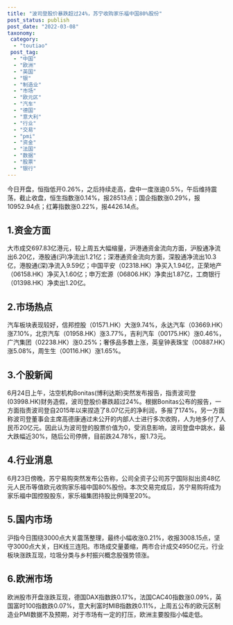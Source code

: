 ```yaml
---
title: "波司登股价暴跌超过24%，苏宁收购家乐福中国80%股份"
post_status: publish
post_date: "2022-03-08"
taxonomy:
 category: 
  - "toutiao"
 post_tag: 
  - "中国"
  - "欧洲"
  - "英国"
  - "银"
  - "制造业"
  - "市场"
  - "欧元区"
  - "汽车"
  - "德国"
  - "意大利"
  - "行业"
  - "交易"
  - "pmi"
  - "资金"
  - "法国"
  - "数据"
  - "股票"
  - "银行"
---
```


今日开盘，恒指低开0.26%，之后持续走高，盘中一度涨逾0.5%，午后维持震荡，截止收盘，恒生指数涨0.14%，报28513点；国企指数涨0.29%，报10952.94点；红筹指数涨0.22%，报4426.14点。

## 1.资金方面

大市成交697.83亿港元，较上周五大幅缩量，沪港通资金流向方面，沪股通净流出6.20亿，港股通(沪)净流出1.21亿；深港通资金流向方面，深股通净流出10.3亿，港股通(深)净流入9.59亿；中国平安（02318.HK）净买入1.94亿，正荣地产（06158.HK）净买入1.60亿；申万宏源（06806.HK）净卖出1.87亿，工商银行（01398.HK）净卖出1.20亿。

## 2.市场热点

汽车板块表现较好，信邦控股（01571.HK）大涨9.74%，永达汽车（03669.HK）涨7.10%，北京汽车（01958.HK）涨3.77%，吉利汽车（00175.HK）涨0.46%，广汽集团（02238.HK）涨0.25%；奢侈品多数上涨，英皇钟表珠宝（00887.HK）涨5.08%，周生生（00116.HK）涨1.65%。

## 3.个股新闻

6月24日上午，沽空机构Bonitas(博利达斯)突然发布报告，指责波司登(03998.HK)财务造假，波司登股价暴跌超过24%。根据Bonitas公布的报告，一方面指责波司登自2015年以来捏造了8.07亿元的净利润，多报了174%，另一方面称波司登董事会主席高德康通过未公开的内部人士进行多次收购，人为地多付了人民币20亿元。因此认为波司登的股票价值为0，受消息影响，波司登盘中跳水，最大跌幅近30%，随后公司停牌，目前跌24.78%，报1.73元。

## 4.行业消息

6月23日傍晚，苏宁易购突然发布公告称，公司全资子公司苏宁国际拟出资48亿元人民币等值欧元收购家乐福中国80%股份。本次交易完成后，苏宁易购将成为家乐福中国控股股东，家乐福集团持股比例降至20%。

## 5.国内市场

沪指今日围绕3000点大关震荡整理，最终小幅收涨0.21%，收报3008.15点，坚守3000点大关，日K线三连阳。市场成交量萎缩，两市合计成交4950亿元，行业板块涨跌互现，垃圾分类与乡村振兴概念股强势领涨。

## 6.欧洲市场

欧洲股市开盘涨跌互现，德国DAX指数跌0.17%，法国CAC40指数涨0.09%，英国富时100指数跌0.07%，意大利富时MIB指数跌0.11%，上周五公布的欧元区制造业PMI数据不及预期，对于市场有一定的打压，欧洲主要股指小幅走低。
